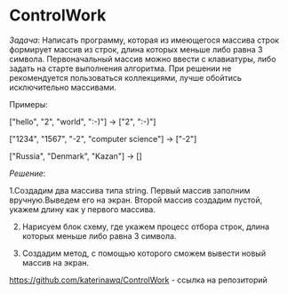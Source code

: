 # ControlWork
*Задача*: Написать программу, которая из имеющегося массива строк формирует массив из строк, длина которых меньше либо равна 3 символа. Первоначальный массив можно ввести с клавиатуры, либо задать на старте выполнения алгоритма. При решении не рекомендуется пользоваться коллекциями, лучше обойтись исключительно массивами.

Примеры:

["hello", "2", "world", ":-)"] -> ["2", ":-)"]

["1234", "1567", "-2", "computer science"] -> ["-2"]

["Russia", "Denmark", "Kazan"] -> []

*Решение*:

1.Создадим два массива типа string. Первый массив заполним вручную.Выведем его на экран. Второй массив создадим пустой, укажем длину как у первого массива.

2. Нарисуем блок схему, где укажем процесс отбора строк, длина которых меньше либо равна 3 символа.

3. Создадим метод, с помощью которого сможем вывести новый массив на экран.

https://github.com/katerinawq/ControlWork - ссылка на репозиторий
